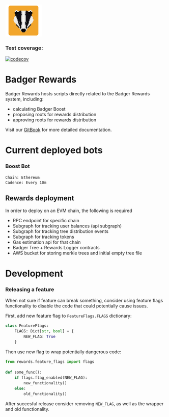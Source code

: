 ![Badger Logo](./images/badger-logo.png)

### Test coverage:
[![codecov](https://codecov.io/gh/Badger-Finance/badger-rewards/branch/development/graph/badge.svg?token=0JIZAA720B)](https://codecov.io/gh/Badger-Finance/badger-rewards)
# Badger Rewards

Badger Rewards hosts scripts directly related to the Badger Rewards system, including:
-   calculating Badger Boost
-   proposing roots for rewards distribution
-   approving roots for rewards distribution

Visit our [GitBook](https://app.gitbook.com/@badger-finance/s/badger-tech/) for more detailed documentation.

# Current deployed bots

### Boost Bot
```
Chain: Ethereum
Cadence: Every 10m
```

## Rewards deployment
In order to deploy on an EVM chain, the following is required

- RPC endpoint for specific chain
- Subgraph for tracking user balances (api subgraph)
- Subgraph for tracking tree distribution events
- Subgraph for tracking tokens
- Gas estimation api for that chain
- Badger Tree + Rewards Logger contracts
- AWS bucket for storing merkle trees and initial empty tree file


# Development

### Releasing a feature
When not sure if feature can break something, consider using feature flags functionality
to disable the code that could potentially cause issues.

First, add new feature flag to `FeatureFlags.FLAGS` dictionary:
```python
class FeatureFlags:
    FLAGS: Dict[str, bool] = {
        NEW_FLAG: True
    }
```
Then use new flag to wrap potentially dangerous code:
```python
from rewards.feature_flags import flags

def some_func():
    if flags.flag_enabled(NEW_FLAG):
        new_functionality()
    else:
        old_functionality()
```

After succesful release consider removing `NEW_FLAG`, as well as the wrapper and old functionality.
